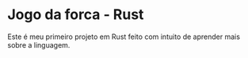 # Jogo da forca - Rust
Este é meu primeiro projeto em Rust feito com intuito de aprender mais sobre
a linguagem.